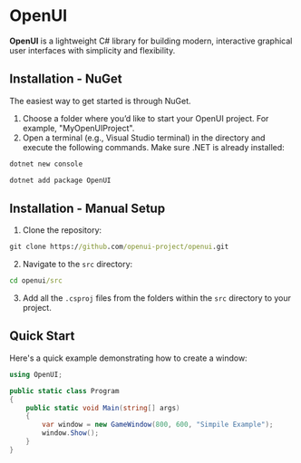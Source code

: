 <!-- <p align="center">
  <picture>
    <source media="(prefers-color-scheme: dark)" srcset="https://raw.githubusercontent.com/openui-project/openui/main/assets/pygdk_logo_dark.png">
    <source media="(prefers-color-scheme: light)" srcset="https://raw.githubusercontent.com/openui-project/openui/main/assets/pygdk_logo_light.png">
    <img src="https://raw.githubusercontent.com/openui-project/openui/main/assets/pygdk_logo_light.png">
  </picture>
</p> -->

# OpenUI

**OpenUI** is a lightweight C# library for building modern, interactive graphical user interfaces with simplicity and flexibility.

## Installation - NuGet

The easiest way to get started is through NuGet.

1. Choose a folder where you’d like to start your OpenUI project. For example, "MyOpenUIProject".
2. Open a terminal (e.g., Visual Studio terminal) in the directory and execute the following commands. Make sure .NET is already installed:

```bat
dotnet new console
```

```bat
dotnet add package OpenUI
```

## Installation - Manual Setup

1. Clone the repository:

```bat
git clone https://github.com/openui-project/openui.git
```

2. Navigate to the `src` directory:
```bat
cd openui/src
```

3. Add all the `.csproj` files from the folders within the `src` directory to your project.

## Quick Start

Here's a quick example demonstrating how to create a window:

```cs
using OpenUI;

public static class Program
{
    public static void Main(string[] args)
    {
        var window = new GameWindow(800, 600, "Simpile Example");
        window.Show();
    }
}
```

